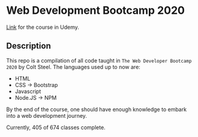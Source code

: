 # Web Development Bootcamp 2020

[Link](https://www.udemy.com/course/the-web-developer-bootcamp) for the course in Udemy.

## Description

This repo is a compilation of all code taught in `The Web Developer Bootcamp 2020` by Colt Steel.
The languages used up to now are:

- HTML
- CSS -> Bootstrap
- Javascript
- Node.JS -> NPM

By the end of the course, one should have enough knowledge to embark into a web development journey.

Currently, 405 of 674 classes complete.

<!-- Repo for the bootcamp WDB 2020 by Colt Steel. -->
